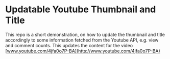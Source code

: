 # Updatable Youtube Thumbnail and Title

This repo is a short demonstration, on how to update the thumbnail and title accordingly to some information fetched 
from the Youtube API, e.g. view and comment counts. This updates the content for the video
[www.youtube.com/4jfa0o7P-BA](htts://www.youtube.com/4jfa0o7P-BA)
